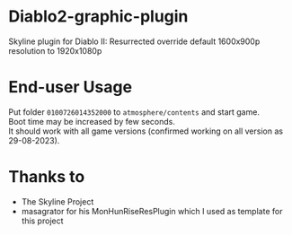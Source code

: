 # Diablo2-graphic-plugin
Skyline plugin for Diablo II: Resurrected override default 1600x900p resolution to 1920x1080p

# End-user Usage
Put folder `0100726014352000` to `atmosphere/contents` and start game.</br>
Boot time may be increased by few seconds.</br>
It should work with all game versions (confirmed working on all version as 29-08-2023).

# Thanks to
- The Skyline Project
- masagrator for his MonHunRiseResPlugin which I used as template for this project
